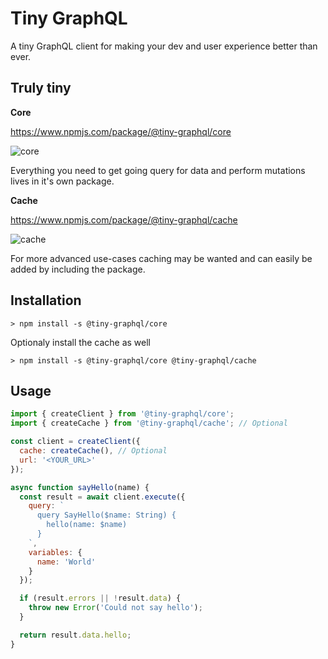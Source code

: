 # Tiny GraphQL

A tiny GraphQL client for making your dev and user experience better than ever.

## Truly tiny

**Core**

https://www.npmjs.com/package/@tiny-graphql/core

![core](https://badgen.net/bundlephobia/minzip/@tiny-graphql/core)

Everything you need to get going query for data and perform mutations lives in it's own package.

**Cache**

https://www.npmjs.com/package/@tiny-graphql/cache

![cache](https://badgen.net/bundlephobia/minzip/@tiny-graphql/cache)

For more advanced use-cases caching may be wanted and can easily be added by including the package.

## Installation

```shell
> npm install -s @tiny-graphql/core
```

Optionaly install the cache as well

```shell
> npm install -s @tiny-graphql/core @tiny-graphql/cache
```

## Usage

```javascript
import { createClient } from '@tiny-graphql/core';
import { createCache } from '@tiny-graphql/cache'; // Optional

const client = createClient({
  cache: createCache(), // Optional
  url: '<YOUR_URL>'
});

async function sayHello(name) {
  const result = await client.execute({
    query: `
      query SayHello($name: String) {
        hello(name: $name)
      }
    `,
    variables: {
      name: 'World'
    }
  });

  if (result.errors || !result.data) {
    throw new Error('Could not say hello');
  }

  return result.data.hello;
}
```


